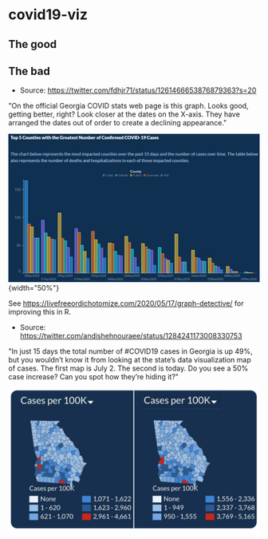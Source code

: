 # covid19-viz

## The good

## The bad

- Source: https://twitter.com/fdhjr71/status/1261466653876879363?s=20

"On the official Georgia COVID stats web page is this graph. Looks good, getting better, right? Look closer at the dates on the X-axis. They have arranged the dates out of order to create a declining appearance."

![Declining bars](the-bad/ga-dph-declining-bars.jpg){width="50%"}

See https://livefreeordichotomize.com/2020/05/17/graph-detective/ for improving this in R.

- Source: https://twitter.com/andishehnouraee/status/1284241173008330753

"In just 15 days the total number of #COVID19 cases in Georgia is up 49%, but you wouldn’t know it from looking at the state’s data visualization map of cases. The first map is July 2. The second is today. Do you see a 50% case increase? Can you spot how they’re hiding it?"

![GA COVID Dashboard](the-bad/ga-covid-dashboard.png)
